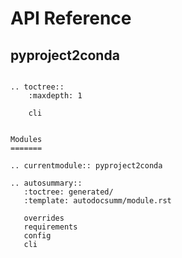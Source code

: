 # API Reference

## pyproject2conda

```{eval-rst}

.. toctree::
    :maxdepth: 1

    cli


Modules
=======

.. currentmodule:: pyproject2conda

.. autosummary::
   :toctree: generated/
   :template: autodocsumm/module.rst

   overrides
   requirements
   config
   cli



```
